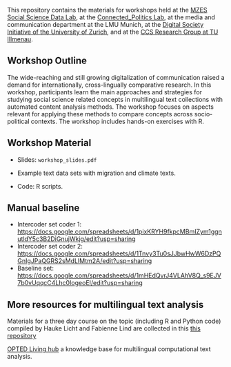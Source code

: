 This repository contains the materials for workshops held at the [MZES Social Science Data Lab](https://www.mzes.uni-mannheim.de/socialsciencedatalab/), at the [Connected_Politics Lab](https://www.ucd.ie/connected_politics/), at the media and communication department at the LMU Munich, at the [Digital Society Initiative of the University of Zurich](https://www.dsi.uzh.ch/de.html), and at the [CCS Research Group at TU Illmenau](https://www.tu-ilmenau.de/universitaet/fakultaeten/fakultaet-wirtschaftswissenschaften-und-medien/profil/institute-und-fachgebiete/fachgebiet-computational-communication-science).

## Workshop Outline
The wide-reaching and still growing digitalization of communication raised a demand for internationally, cross-lingually comparative research. In this workshop, participants learn the main approaches and strategies for studying social science related concepts in multilingual text collections with automated content analysis methods. The workshop focuses on aspects relevant for applying these methods to compare concepts across socio-political contexts. The workshop includes hands-on exercises with R.

## Workshop Material

- Slides: `workshop_slides.pdf` 

- Example text data sets with migration and climate texts.

- Code: R scripts.

## Manual baseline
- Intercoder set coder 1: https://docs.google.com/spreadsheets/d/1pixKRYH9fkpcMBmIZym1ggnutldY5c3B2DiGnujWkjg/edit?usp=sharing
- Intercoder set coder 2: https://docs.google.com/spreadsheets/d/1Tnvy3Tu0sJJbwHwW6DzPQGnIgJPaQGRS2sMdLIMtm2A/edit?usp=sharing
- Baseline set: https://docs.google.com/spreadsheets/d/1mHEdQvrJ4VLAhV8Q_s9EJV7b0vUqqcC4Lhc0IogeoEI/edit?usp=sharing

## More resources for multilingual text analysis

Materials for a three day course on the topic (including R and Python code) compiled by Hauke Licht and Fabienne Lind are collected in this [this repository](https://github.com/fabiennelind/Going-Cross-Lingual_Course)

[OPTED Living hub](https://opted.eu/results/inventories/) a knowledge base for multilingual computational text analysis.





